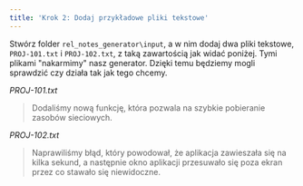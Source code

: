 ```yaml
---
title: 'Krok 2: Dodaj przykładowe pliki tekstowe'
---
```


Stwórz folder `rel_notes_generator\input`, a w nim dodaj dwa pliki tekstowe,
`PROJ-101.txt` i `PROJ-102.txt`, z taką zawartością jak widać poniżej. Tymi
plikami "nakarmimy" nasz generator. Dzięki temu będziemy mogli sprawdzić czy
działa tak jak tego chcemy.

_PROJ-101.txt_

> Dodaliśmy nową funkcję, która pozwala na szybkie pobieranie zasobów
> sieciowych.

_PROJ-102.txt_

> Naprawiliśmy błąd, który powodował, że aplikacja zawieszała się na kilka
> sekund, a następnie okno aplikacji przesuwało się poza ekran przez co stawało
> się niewidoczne.
